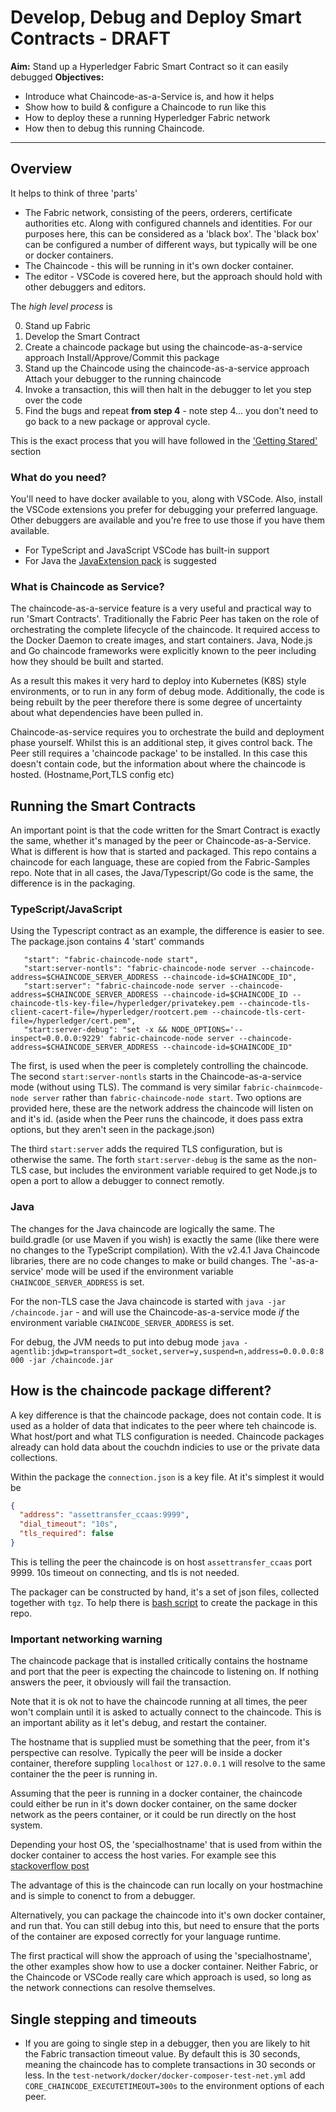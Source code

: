 # Develop, Debug and Deploy Smart Contracts - DRAFT

**Aim:** Stand up a Hyperledger Fabric Smart Contract so it can easily debugged
**Objectives:**

- Introduce what Chaincode-as-a-Service is, and how it helps
- Show how to build & configure a Chaincode to run like this
- How to deploy these a running Hyperledger Fabric network
- How then to debug this running Chaincode.

---

## Overview

It helps to think of three 'parts'

- The Fabric network, consisting of the peers, orderers, certificate authorities etc. Along with configured channels and identities.
  For our purposes here, this can be considered as a 'black box'. The 'black box' can be configured a number of different ways, but typically will be one or docker containers.
- The Chaincode - this will be running in it's own docker container.
- The editor - VSCode is covered here, but the approach should hold with other debuggers and editors.

The _high level process_ is

0. Stand up Fabric
1. Develop the Smart Contract
3. Create a chaincode package but using the chaincode-as-a-service approach
   Install/Approve/Commit this package
4. Stand up the Chaincode using the chaincode-as-a-service approach
   Attach your debugger to the running chaincode
5. Invoke a transaction, this will then halt in the debugger to let you step over the code
5. Find the bugs and repeat **from step 4** - note   step 4... you don't need to go back to a new package or approval cycle.

This is the exact process that you will have followed in the ['Getting Stared'](./01-Getting-Started.md) section

### What do you need?

You'll need to have docker available to you, along with VSCode. Also, install the VSCode extensions you prefer for debugging your preferred language. Other debuggers are available and you're free to use those if you have them available.

- For TypeScript and JavaScript VSCode has built-in support
- For Java the [JavaExtension pack](https://marketplace.visualstudio.com/items?itemName=vscjava.vscode-java-pack) is suggested

### What is Chaincode as Service?

The chaincode-as-a-service feature is a very useful and practical way to run 'Smart Contracts'. Traditionally the Fabric Peer has taken on the role of orchestrating 
the complete lifecycle of the chaincode. It required access to the Docker Daemon to create images, and start containers. Java, Node.js and Go chaincode frameworks were
 explicitly known to the peer including how they should be built and started.

As a result this makes it very hard to deploy into Kubernetes (K8S) style environments, or to run in any form of debug mode. Additionally, the code is being rebuilt by
 the peer therefore there is some degree of uncertainty about what dependencies have been pulled in.

Chaincode-as-service requires you to orchestrate the build and deployment phase yourself. Whilst this is an additional step, it gives control back. The Peer still 
requires a 'chaincode package' to be installed. In this case this doesn't contain code, but the information about where the chaincode is hosted. (Hostname,Port,TLS config etc)


## Running the Smart Contracts

An important point is that the code written for the Smart Contract is exactly the same, whether it's managed by the peer or Chaincode-as-a-Service. 
What is different is how that is started and packaged. This repo contains a chaincode for each language, these are copied from the Fabric-Samples repo. 
Note that in all cases, the Java/Typescript/Go code is the same, the difference is in the packaging.

### TypeScript/JavaScript

Using the Typescript contract as an example, the difference is easier to see. The package.json contains 4 'start' commands

```
   "start": "fabric-chaincode-node start",
   "start:server-nontls": "fabric-chaincode-node server --chaincode-address=$CHAINCODE_SERVER_ADDRESS --chaincode-id=$CHAINCODE_ID",
   "start:server": "fabric-chaincode-node server --chaincode-address=$CHAINCODE_SERVER_ADDRESS --chaincode-id=$CHAINCODE_ID --chaincode-tls-key-file=/hyperledger/privatekey.pem --chaincode-tls-client-cacert-file=/hyperledger/rootcert.pem --chaincode-tls-cert-file=/hyperledger/cert.pem",
   "start:server-debug": "set -x && NODE_OPTIONS='--inspect=0.0.0.0:9229' fabric-chaincode-node server --chaincode-address=$CHAINCODE_SERVER_ADDRESS --chaincode-id=$CHAINCODE_ID"
```

The first, is used when the peer is completely controlling the chaincode. The second `start:server-nontls` starts in the Chaincode-as-a-service mode (without using TLS). The command
is very similar `fabric-chainmcode-node server` rather than `fabric-chaincode-node start`. Two options are provided here, these are the network address the chaincode
 will listen on and it's id. (aside when the Peer runs the chaincode, it does pass extra options, but they aren't seen in the package.json)

The third `start:server` adds the required TLS configuration, but is otherwise the same.
The forth `start:server-debug` is the same as the non-TLS case, but includes the environment variable required to get Node.js to open a port to allow a debugger to connect remotly.

### Java

The changes for the Java chaincode are logically the same. The build.gradle (or use Maven if you wish) is exactly the same (like there were no changes to the 
TypeScript compilation). With the v2.4.1 Java Chaincode libraries, there are no code changes to make or build changes. The '-as-a-service' mode will be used if
 the environment variable `CHAINCODE_SERVER_ADDRESS` is set.

For the non-TLS case the Java chaincode is started with `java -jar /chaincode.jar` - and will use the Chaincode-as-a-service mode _if_ the  environment variable `CHAINCODE_SERVER_ADDRESS` is set.

For debug, the JVM needs to put into debug mode `java -agentlib:jdwp=transport=dt_socket,server=y,suspend=n,address=0.0.0.0:8000 -jar /chaincode.jar`

## How is the chaincode package different?

A key difference is that the chaincode package, does not contain code. It is used as a holder of data that indicates to the peer where teh chaincode is. What 
host/port and what TLS configuration is needed. Chaincode packages already can hold data about the couchdn indicies to use or the private data collections. 

Within the package the `connection.json` is a key file. At it's simplest it would be 

```json
{
  "address": "assettransfer_ccaas:9999",
  "dial_timeout": "10s",
  "tls_required": false
}
```

This is telling the peer the chaincode is on host `assettransfer_ccaas` port 9999. 10s timeout on connecting, and tls is not needed. 

The packager can be constructed by hand, it's a set of json files, collected together with `tgz`. To help there is [bash script](./contracts/ccaas_pkg.sh) to create the package in this repo.

### Important networking warning

The chaincode package that is installed critically contains the hostname and port that the peer is expecting the chaincode to listening on. If nothing answers the 
peer, it obviously will fail the transaction. 

Note that it is ok not to have the chaincode running at all times, the peer won't complain until it is asked to actually connect to the chaincode. This is an important
 ability as it let's debug, and restart the container.

The hostname that is supplied must be something that the peer, from it's perspective can resolve. Typically the peer will be inside a docker container, therefore
 suppling `localhost` or `127.0.0.1` will resolve to the same container the the peer is running in.

Assuming that the peer is running in a docker container, the chaincode could either be run in it's down docker container, on the same docker network as the peers
 container, or it could be run directly on the host system. 

Depending your host OS, the 'specialhostname' that is used from within the docker container to access the host varies.
 For example see this [stackoverflow post](https://stackoverflow.com/questions/24319662/from-inside-of-a-docker-container-how-do-i-connect-to-the-localhost-of-the-mach#:~:text=To%20access%20host%20machine%20from,using%20it%20to%20anything%20else.&text=Then%20make%20sure%20that%20you,0.0%20.)

The advantage of this is the chaincode can run locally on your hostmachine and is simple to conenct to from a debugger. 

Alternatively, you can package the chaincode into it's own docker container, and run that. You can still debug into this, but need to ensure that the ports of the 
container are exposed correctly for your language runtime.

The first practical will show the approach of using the 'specialhostname', the other examples show how to use a docker container. Neither Fabric, or the Chaincode or
 VSCode really care which approach is used, so long as the network connections can resolve themselves.

## Single stepping and timeouts

- If you are going to single step in a debugger, then you are likely to hit the Fabric transaction timeout value. By default this is 30 seconds, meaning the chaincode has to complete transactions in 30 seconds or less. In the `test-network/docker/docker-composer-test-net.yml` add `CORE_CHAINCODE_EXECUTETIMEOUT=300s` to the environment options of each peer.



